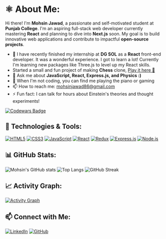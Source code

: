 # ⚛ About Me:
Hi there! I'm **Mohsin Jawad**, a passionate and self-motivated student at **Punjab College**. I'm an aspiring full-stack web developer currently mastering **React** and planning to dive into **Next.js** soon. My goal is to build innovative web applications and contribute to impactful **open-source projects**.

- 🌱 I have recently finished my internship at **DG SOL** as a **React** front-end developer. It was a wonderful experience. I got to learn a lot! Currently I'm learning new packages like Three.js to level up my React skills.
- Started a small and fun project of making **Chess** clone, [Play it here 🤩](https://core-coder101.github.io/Chess/)
- 💬 Ask me about **JavaScript, React, Express.js, and Physics :)**
- 🎹 When I'm not coding, you can find me playing the piano or gaming
- 📫 How to reach me: [mohsinjawad86@gmail.com](mailto:mohsinjawad86@gmail.com)
- ⚡ Fun fact: I can talk for hours about Einstein's theories and thought experiments!

[![Codewars Badge](https://www.codewars.com/users/core-coder101/badges/large)](https://www.codewars.com/users/core-coder101)

## 🔧 Technologies & Tools:
[![HTML5](https://img.shields.io/badge/-HTML5-E34F26?style=flat-square&logo=html5&logoColor=white)](https://developer.mozilla.org/en-US/docs/Web/Guide/HTML/HTML5)
[![CSS3](https://img.shields.io/badge/-CSS3-1572B6?style=flat-square&logo=css3)](https://developer.mozilla.org/en-US/docs/Web/CSS)
[![JavaScript](https://img.shields.io/badge/-JavaScript-F7DF1E?style=flat-square&logo=javascript&logoColor=black)](https://developer.mozilla.org/en-US/docs/Web/JavaScript)
[![React](https://img.shields.io/badge/-React-61DAFB?style=flat-square&logo=react&logoColor=white)](https://reactjs.org/)
[![Redux](https://img.shields.io/badge/-Redux-764ABC?style=flat-square&logo=redux&logoColor=white)](https://redux.js.org/)
[![Express.js](https://img.shields.io/badge/-Express.js-000000?style=flat-square&logo=express&logoColor=white)](https://expressjs.com/)
[![Node.js](https://img.shields.io/badge/-Node.js-339933?style=flat-square&logo=node.js&logoColor=white)](https://nodejs.org/)


## 📊 GitHub Stats:
![Mohsin's GitHub stats](https://github-readme-stats.vercel.app/api?username=core-coder101&show_icons=true&theme=radical)
![Top Langs](https://github-readme-stats.vercel.app/api/top-langs/?username=core-coder101&layout=compact&theme=radical)
![GitHub Streak](https://github-readme-streak-stats.herokuapp.com/?user=core-coder101&theme=radical)

## 📈 Activity Graph:
[![Activity Graph](https://github-readme-activity-graph.vercel.app/graph?username=core-coder101)](https://github.com/core-coder101/github-readme-activity-graph)

## 📫 Connect with Me:
[![LinkedIn](https://img.shields.io/badge/-LinkedIn-0077B5?style=flat-square&logo=linkedin&logoColor=white)](https://www.linkedin.com/in/mohsin-jawad-2039a8286/)
[![GitHub](https://img.shields.io/badge/-GitHub-181717?style=flat-square&logo=github&logoColor=white)](https://github.com/core-coder101)
